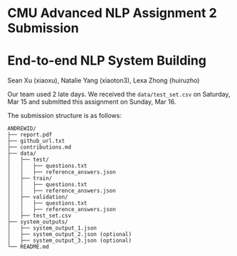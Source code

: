 # CMU Advanced NLP Assignment 2 Submission

# End-to-end NLP System Building

Sean Xu (xiaoxu), Natalie Yang (xiaoton3), Lexa Zhong (huiruzho)

Our team used 2 late days. We received the `data/test_set.csv` on Saturday, Mar 15 and submitted this assignment on Sunday, Mar 16.

The submission structure is as follows:

```
ANDREWID/
├── report.pdf
├── github_url.txt
├── contributions.md
├── data/
│   ├── test/
│   │   ├── questions.txt
│   │   ├── reference_answers.json
│   ├── train/
│   │   ├── questions.txt
│   │   ├── reference_answers.json
│   ├── validation/
│   │   ├── questions.txt
│   │   ├── reference_answers.json
│   ├── test_set.csv
├── system_outputs/
│   ├── system_output_1.json
│   ├── system_output_2.json (optional)
│   ├── system_output_3.json (optional)
└── README.md
```
